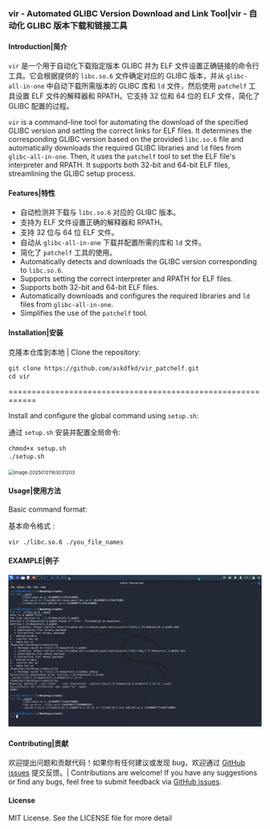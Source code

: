 ### vir - Automated GLIBC Version Download and Link Tool|vir - 自动化 GLIBC 版本下载和链接工具

#### Introduction|简介

`vir` 是一个用于自动化下载指定版本 GLIBC 并为 ELF 文件设置正确链接的命令行工具。它会根据提供的 `libc.so.6` 文件确定对应的 GLIBC 版本，并从 `glibc-all-in-one` 中自动下载所需版本的 GLIBC 库和 `ld` 文件，然后使用 `patchelf` 工具设置 ELF 文件的解释器和 RPATH。它支持 32 位和 64 位的 ELF 文件，简化了 GLIBC 配置的过程。

`vir` is a command-line tool for automating the download of the specified GLIBC version and setting the correct links for ELF files. It determines the corresponding GLIBC version based on the provided `libc.so.6` file and automatically downloads the required GLIBC libraries and `ld` files from `glibc-all-in-one`. Then, it uses the `patchelf` tool to set the ELF file's interpreter and RPATH. It supports both 32-bit and 64-bit ELF files, streamlining the GLIBC setup process.

#### Features|特性

- 自动检测并下载与 `libc.so.6` 对应的 GLIBC 版本。
- 支持为 ELF 文件设置正确的解释器和 RPATH。
- 支持 32 位与 64 位 ELF 文件。
- 自动从 `glibc-all-in-one` 下载并配置所需的库和 `ld` 文件。
- 简化了 `patchelf` 工具的使用。
- Automatically detects and downloads the GLIBC version corresponding to `libc.so.6`.
- Supports setting the correct interpreter and RPATH for ELF files.
- Supports both 32-bit and 64-bit ELF files.
- Automatically downloads and configures the required libraries and `ld` files from `glibc-all-in-one`.
- Simplifies the use of the `patchelf` tool.

#### Installation|安装

克隆本仓库到本地 | Clone the repository:

```
git clone https://github.com/askdfkd/vir_patchelf.git
cd vir
```

============================================================

Install and configure the global command using `setup.sh`:

通过 `setup.sh` 安装并配置全局命令:

```
chmod+x setup.sh
./setup.sh
```

<img src="C:\Users\0629\AppData\Roaming\Typora\typora-user-images\image-20250121163031203.png" alt="image-20250121163031203" style="zoom:67%;" />

#### Usage|使用方法

Basic command format:

基本命令格式 :

```
vir ./libc.so.6 ./you_file_names
```

#### EXAMPLE|例子

<img src="./Screenshot_2025-01-21_04_18_14.png" alt="Screenshot_2025-01-21_04_18_14" style="zoom:80%;" />

#### Contributing|贡献 

欢迎提出问题和贡献代码！如果你有任何建议或发现 bug，欢迎通过 [GitHub issues](https://github.com/your-username/vir/issues) 提交反馈。| Contributions are welcome! If you have any suggestions or find any bugs, feel free to submit feedback via [GitHub issues](https://github.com/your-username/vir/issues).

#### License

MIT License. See the LICENSE file for more detail
